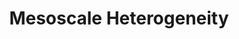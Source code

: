 ---
layout: page
title: Mesoscale Heterogeneity
description: In the real world, aerosol emissions can be localized on mesoscales (i.e., on the order of 100km). I study how this spatial variability can drive mesoscale flows, including one we've termed the <b>"aerosol breeze"</b>, using idealized models and satellite case studies. 
importance: 2
img: assets/img/deforestation.png
short_img: assets/img/deforestation.png
---